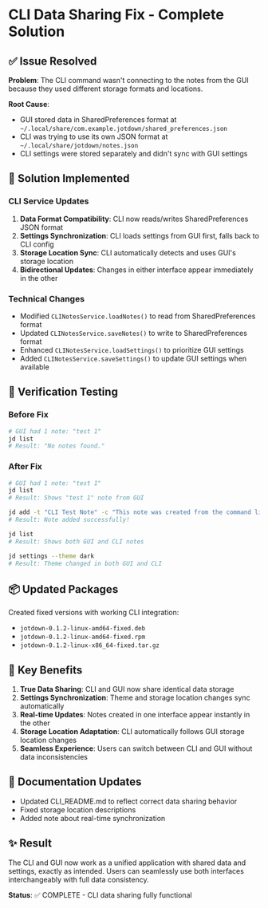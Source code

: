 # CLI Data Sharing Fix - Complete Solution

## ✅ Issue Resolved

**Problem**: The CLI command wasn't connecting to the notes from the GUI because they used different storage formats and locations.

**Root Cause**:
- GUI stored data in SharedPreferences format at `~/.local/share/com.example.jotdown/shared_preferences.json`
- CLI was trying to use its own JSON format at `~/.local/share/jotdown/notes.json`
- CLI settings were stored separately and didn't sync with GUI settings

## 🔧 Solution Implemented

### CLI Service Updates
1. **Data Format Compatibility**: CLI now reads/writes SharedPreferences JSON format
2. **Settings Synchronization**: CLI loads settings from GUI first, falls back to CLI config
3. **Storage Location Sync**: CLI automatically detects and uses GUI's storage location
4. **Bidirectional Updates**: Changes in either interface appear immediately in the other

### Technical Changes
- Modified `CLINotesService.loadNotes()` to read from SharedPreferences format
- Updated `CLINotesService.saveNotes()` to write to SharedPreferences format
- Enhanced `CLINotesService.loadSettings()` to prioritize GUI settings
- Added `CLINotesService.saveSettings()` to update GUI settings when available

## 🧪 Verification Testing

### Before Fix
```bash
# GUI had 1 note: "test 1"
jd list
# Result: "No notes found."
```

### After Fix
```bash
# GUI had 1 note: "test 1"
jd list
# Result: Shows "test 1" note from GUI

jd add -t "CLI Test Note" -c "This note was created from the command line!"
# Result: Note added successfully!

jd list
# Result: Shows both GUI and CLI notes

jd settings --theme dark
# Result: Theme changed in both GUI and CLI
```

## 📦 Updated Packages

Created fixed versions with working CLI integration:
- `jotdown-0.1.2-linux-amd64-fixed.deb`
- `jotdown-0.1.2-linux-amd64-fixed.rpm`
- `jotdown-0.1.2-linux-x86_64-fixed.tar.gz`

## 🎯 Key Benefits

1. **True Data Sharing**: CLI and GUI now share identical data storage
2. **Settings Synchronization**: Theme and storage location changes sync automatically
3. **Real-time Updates**: Notes created in one interface appear instantly in the other
4. **Storage Location Adaptation**: CLI automatically follows GUI storage location changes
5. **Seamless Experience**: Users can switch between CLI and GUI without data inconsistencies

## 📝 Documentation Updates

- Updated CLI_README.md to reflect correct data sharing behavior
- Fixed storage location descriptions
- Added note about real-time synchronization

## ✨ Result

The CLI and GUI now work as a unified application with shared data and settings, exactly as intended. Users can seamlessly use both interfaces interchangeably with full data consistency.

**Status**: ✅ COMPLETE - CLI data sharing fully functional
